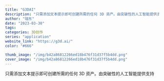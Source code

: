 ```yaml
---
title: "G3DAI"
description: "只需添加文本提示即可创建所需的任何 3D 资产。由突破性的人工智能提供支持"
author: "瑞东"
date: "2023-03-30"
tags:
categories: 3D创作
series: "application"
website_link: "https://g3d.ai/"
color: "#666"

thumb_image: "/img/b42a86812266ed18b476f31d37f5b4dd.png"
cover_image: "/img/b42a86812266ed18b476f31d37f5b4dd.png"
---
```


只需添加文本提示即可创建所需的任何 3D 资产。由突破性的人工智能提供支持